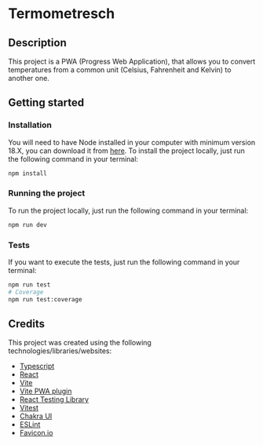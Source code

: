 # Termometresch

## Description
This project is a PWA (Progress Web Application), that allows you to convert temperatures 
from a common unit (Celsius, Fahrenheit and Kelvin) to another one.

## Getting started

### Installation
You will need to have Node installed in your computer with minimum version 18.X, you can download it from [here](https://nodejs.org/en/download/).
To install the project locally, just run the following command in your terminal:
```bash
npm install
```

### Running the project
To run the project locally, just run the following command in your terminal:

```bash
npm run dev
```

### Tests
If you want to execute the tests, just run the following command in your terminal:

```bash
npm run test
# Coverage
npm run test:coverage
```

## Credits
This project was created using the following technologies/libraries/websites:
 - [Typescript](https://www.typescriptlang.org/)
 - [React](https://reactjs.org/)
 - [Vite](https://vitejs.dev/)
 - [Vite PWA plugin](https://vite-pwa-org.netlify.app/)
 - [React Testing Library](https://testing-library.com/docs/react-testing-library/intro/)
 - [Vitest](https://vitest.dev/)
 - [Chakra UI](https://chakra-ui.com/)
 - [ESLint](https://eslint.org/)
 - [Favicon.io](https://favicon.io/)